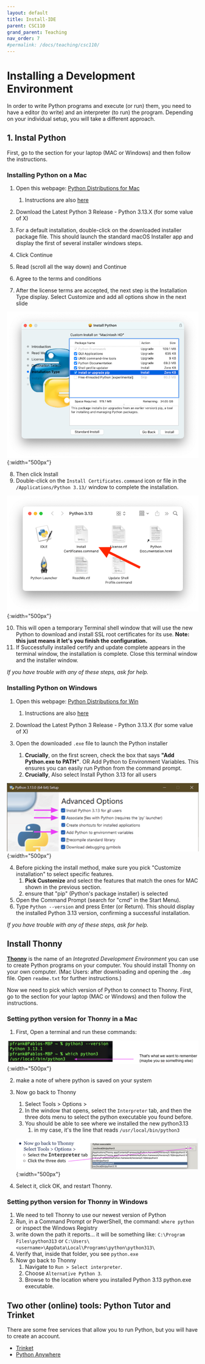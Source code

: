 ```yaml
---
layout: default
title: Install-IDE
parent: CSC110
grand_parent: Teaching
nav_order: 7
#permalink: /docs/teaching/csc110/
---  
```


<!-- 
Setting up Pytest in VSCode
https://code.visualstudio.com/docs/python/testing
 -->

# Installing a Development Environment

In order to write Python programs and execute (or run) them, you need to have a editor (to write) and an interpreter (to run) the program. Depending on your individual setup, you will take a different approach.


<!-- 
## Option A: I'm using a Laptop (or Desktop)

### 0. Download Starter Files

Download `first.py` from [Moodle](add link later) and save it locally on your computer. Consider putting it in a folder called `CSC110`...maybe even in a sub-folder called `class-demos`.

### 1. What is your processor?
Take note of whether your processor is ARM or x64.

_On an Apple Machine:_
Click on the `Apple` icon in the upper left corner of your screen, this menu should drop down, click on `About This Mac`. If next to Processor, it says M1/M2/M3, M1/M2/M3 Pro, M1/M2/M3 Max, or M1/M2 Ultra, you have an ARM-based Mac. If it says Intel, you have an x64.

_On a Windows Machine:_
On Windows 11, open Settings by pressing the key combination – Win + I. Click System on the left side and tap on About. Under the Device specifications section and locate System type to find what bit your computer is. If the screen says 64-bit operating system, x64-based processor, Windows 11 is 64-bit. If you see 64-bit operating system, ARM-based processor, it means the system type is ARM64.

### 2. Instal Visual Studio Code

Instal Visual Studio Code (VS Code): Go to [https://code.visualstudio.com](https://code.visualstudio.com) and click the blue download button.
Follow the installation instructions.

_If it doesn't work then go to [https://code.visualstudio.com/download](https://code.visualstudio.com/download), select the appropriate download. 
Make sure you click the correct version, based on your operating system (Windows/Mac) and chip (x64/ARM). Ask if you don't understand._



 -->
## 1. Instal Python

First, go to the section for your laptop (MAC or Windows) and then follow the instructions.

### Installing Python on a Mac

  1. Open this webpage: [Python Distributions for Mac](https://www.python.org/downloads/macos/)

     1. Instructions are also [here](https://docs.python.org/3/using/mac.html)
  2. Download the Latest Python 3 Release - Python 3.13.X (for some value of X)
  3. For a default installation, double-click on the downloaded installer package file. This should launch the standard macOS Installer app and display the first of several installer windows steps.
  4. Click Continue
  5. Read (scroll all the way down) and Continue
  6. Agree to the terms and conditions
  7. After the license terms are accepted, the next step is the Installation Type display. Select Customize and add all options show in the next slide

  ![custom Python install](../../../assets/images/csc110/mac_installer_05_custom_install.png){:width="500px"}

  8. Then click Install
  9. Double-click on the `Install Certificates.command` icon or file in the `/Applications/Python 3.13/` window to complete the installation.

  ![custom Python applications](../../../assets/images/csc110/mac_installer_07_applications.png){:width="500px"}


  10. This will open a temporary Terminal shell window that will use the new Python to download and install SSL root certificates for its use. **Note: this just means it let's you finish the configuration.**
  11. If Successfully installed certify and update complete appears in the terminal window, the installation is complete. Close this terminal window and the installer window.

_If you have trouble with any of these steps, ask for help._



### Installing Python on Windows

  1. Open this webpage: [Python Distributions for Win](https://www.python.org/downloads/windows/)

     1. Instructions are also [here](https://docs.python.org/3/using/windows.html)
  2. Download the Latest Python 3 Release - Python 3.13.X (for some value of X)
  3. Open the downloaded `.exe` file to launch the Python installer
     1. **Crucially**, on the first screen, check the box that says **"Add Python.exe to PATH"**.  OR Add Python to Environment Variables. This ensures you can easily run Python from the command prompt.
     2. **Crucially**, Also select Install Python 3.13 for all users

  ![custom Python applications](../../../assets/images/csc110/win_installer_05_custom_install.png){:width="500px"}

  4. Before picking the install method, make sure you pick "Customize installation" to select specific features.
     1. **Pick Customize** and select the features that match the ones for MAC shown in the previous section.
     2. ensure that "pip" (Python's package installer) is selected
  5. Open the Command Prompt (search for "cmd" in the Start Menu).
  6. Type `Python --version` and press Enter (or Return). This should display the installed Python 3.13 version, confirming a successful installation.

_If you have trouble with any of these steps, ask for help._


<!-- 
### 4. Remove automatic suggestions (they are annoying)

1. Open the settings by pressing the following combination: On Mac: press the command button and then the comma (CMD + ",")  or (⌘,). On Windows: press Control and comma (Ctrl + ",")
2. On the search bar, write: *Editor:Suggest*
3. On the resulting list of matches, one has the name *Editor: Quick Suggestions*. Under it, there is a link to *Editor: Suggest On Trigger Characters*. Select that link.
4. On the resulting page, you will see a series of selected options that start with *Editor:Suggest:*. There are many of them... please unselect them all. 




<br>

---

<br>

## Option B: I'm using a Chromebook or IPad Pro.

We recommend that you use Visual Studio Code for Education: [https://vscodeedu.com/](https://vscodeedu.com/).

1. Open a browser to [https://vscodeedu.com/](https://vscodeedu.com/).
2. Sign in with a Microsoft account. If you do not have one, create an account with your personal email (gmail/hotmail). If you want to used your Smith email and credentials, you will need to sign up for [Office 365 Education](https://www.microsoft.com/en-us/education/products/office).
3. Click `My Work` -> `My Projects` -> `New project`. Give your project a name (e.g., CSC110) then click `Create Project`.
4. A new project will be created, and you will be given a main.py file. From here you can drag files into the browser and they will be added to your project. 

<br>

---

<br>


##  Backup for Option A - Conda or Thonny

### Anaconda - If your couldn't get Python to install.

Download and Install Anaconda.

1. Visit the Anaconda Website at:  [https://www.anaconda.com/products/individual](https://www.anaconda.com/products/individual)
2. Select the download option for your operating system (Windows, macOS, or Linux). 
3. Click the `Download` button to start the download of the Anaconda installer.
4. Follow these instructions on-screen instructions: [Windows](https://docs.anaconda.com/free/anaconda/install/windows/) or [Apple](https://docs.anaconda.com/free/anaconda/install/mac-os/)

Once Anaconda (or “conda” for short) has installed follow these steps to finish setup and use anaconda: Find and launch the Anaconda Navigator application. 

Install Visual Studio Code (see above) and then ask for help.

 -->




## Install Thonny

[**Thonny**](https://thonny.org) is the name of an _Integrated Development Environment_ you can use to create Python programs on your computer. You should install Thonny on your own computer. (Mac Users: after downloading and opening the `.dmg` file. Open `readme.txt` for further instructions.)


Now we need to pick which version of Python to connect to Thonny. First, go to the section for your laptop (MAC or Windows) and then follow the instructions.


### Setting python version for Thonny in a Mac

  1. First, Open a terminal and run these commands:

  ![Setup Python in Thonny](../../../assets/images/csc110/find_python.png){:width="500px"}

  2. make a note of where python is saved on your system
  3. Now go back to Thonny
     1. Select Tools > Options > 
     2. In the window that opens, select the `Interpreter` tab, and then the three dots menu to select the python executable you found before.
     3. You should be able to see where we installed the new python3.13
        1. in my case, it's the line that reads `/usr/local/bin/python3`

     ![Setup Python in Thonny](../../../assets/images/csc110/select_python_thonny.png){:width="500px"}
  4. Select it, click OK, and restart Thonny.


### Setting python version for Thonny in Windows

  1. We need to tell Thonny to use our newest version of Python 
  2. Run, in a Command Prompt or PowerShell, the command:
  `where python`
  or inspect the Windows Registry
  3. write down the path it reports… it will be something like:
  `C:\Program Files\python313` or
  `C:\Users\<username>\AppData\Local\Programs\python\python313\`
  4. Verify that, inside that folder, you see `python.exe`
  5. Now go back to Thonny
     1. Navigate to `Run > Select interpreter`.
     2. Choose `Alternative Python 3`.
     3. Browse to the location where you installed Python 3.13 python.exe executable.


<!-- 
Here's a quick overview of how to use Thonny to program in Python. There are two distinct ways of typing in Python statements:

1. You can use the _shell_, where each line you type is
interpreted by Python as soon as you hit `return`. 
2. You can also use the _editor_, which allows you to write a
collection of statements (a program), save the collection in a file, and then
have Python execute the contents of the program. 
 -->


## Two other (online) tools: Python Tutor and Trinket

There are some free services that allow you to run Python, but you will have to create an account.

* [Trinket](https://trinket.io/) 
* [Python Anywhere](https://www.pythonanywhere.com/)
